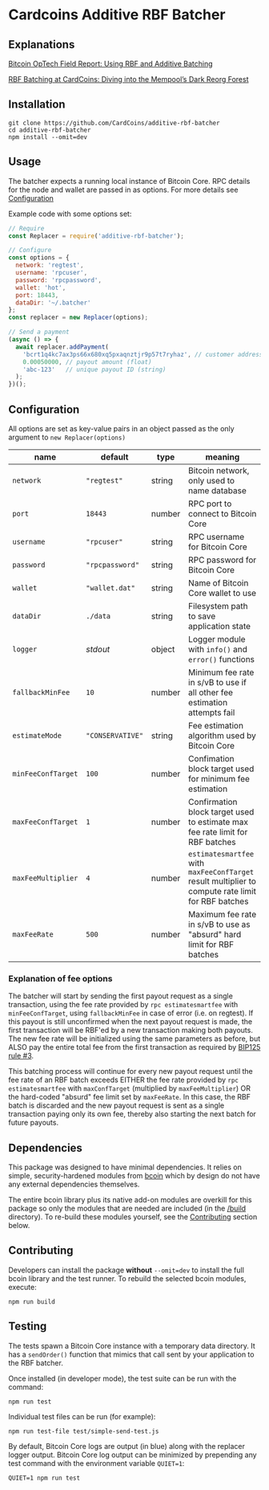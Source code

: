# Cardcoins Additive RBF Batcher


## Explanations

[Bitcoin OpTech Field Report: Using RBF and Additive Batching](https://bitcoinops.org/en/cardcoins-rbf-batching/)

[RBF Batching at CardCoins: Diving into the Mempool’s Dark Reorg Forest](https://blog.cardcoins.co/rbf-batching-at-cardcoins-diving-into-the-mempool-s-dark-reorg-forest)


## Installation

```
git clone https://github.com/CardCoins/additive-rbf-batcher
cd additive-rbf-batcher
npm install --omit=dev
```

## Usage

The batcher expects a running local instance of Bitcoin Core. RPC details for
the node and wallet are passed in as options.
For more details see [Configuration](#configuration)

Example code with some options set:

```js
// Require
const Replacer = require('additive-rbf-batcher');

// Configure
const options = {
  network: 'regtest',
  username: 'rpcuser',
  password: 'rpcpassword',
  wallet: 'hot',
  port: 18443,
  dataDir: '~/.batcher'
};
const replacer = new Replacer(options);

// Send a payment
(async () => {
  await replacer.addPayment(
    'bcrt1q4kc7ax3ps66x680xq5pxaqnztjr9p57t7ryhaz', // customer address (string)
    0.00050000, // payout amount (float)
    'abc-123'   // unique payout ID (string)
  );
})();
```

## Configuration

All options are set as key-value pairs in an object passed as the only
argument to `new Replacer(options)`

| name | default | type | meaning |
|-|-|-|-|
| `network` | `"regtest"` | string | Bitcoin network, only used to name database |
| `port` | `18443` | number | RPC port to connect to Bitcoin Core |
| `username` | `"rpcuser"` | string | RPC username for Bitcoin Core |
| `password` | `"rpcpassword"` | string | RPC password for Bitcoin Core |
| `wallet` | `"wallet.dat"` | string | Name of Bitcoin Core wallet to use |
| `dataDir` | `./data` | string | Filesystem path to save application state |
| `logger` | *stdout* | object | Logger module with `info()` and `error()` functions |
| `fallbackMinFee` | `10` | number | Minimum fee rate in s/vB to use if all other fee estimation attempts fail |
| `estimateMode` | `"CONSERVATIVE"` | string | Fee estimation algorithm used by Bitcoin Core |
| `minFeeConfTarget` | `100` | number | Confimation block target used for minimum fee estimation |
| `maxFeeConfTarget` | `1` | number | Confirmation block target used to estimate max fee rate limit for RBF batches |
| `maxFeeMultiplier` | `4` | number | `estimatesmartfee` with `maxFeeConfTarget` result multiplier to compute rate limit for RBF batches |
| `maxFeeRate` | `500` | number | Maximum fee rate in s/vB to use as "absurd" hard limit for RBF batches |

### Explanation of fee options

The batcher will start by sending the first payout request as a single transaction,
using the fee rate provided by `rpc estimatesmartfee` with `minFeeConfTarget`, using
`fallbackMinFee` in case of error (i.e. on regtest). If this payout is still
unconfirmed when the next payout request is made, the first transaction will be
RBF'ed by a new transaction making both payouts. The new fee rate will be initialized
using the same parameters as before, but ALSO pay the entire total fee from the first
transaction as required by
[BIP125 rule #3](https://github.com/bitcoin/bips/blob/master/bip-0125.mediawiki#implementation-details).

This batching process will continue for every new payout request until the fee rate
of an RBF batch exceeds EITHER the fee rate provided by `rpc estimatesmartfee` with
`maxConfTarget` (multiplied by `maxFeeMultiplier`) OR the hard-coded "absurd" fee
limit set by `maxFeeRate`. In this case, the RBF batch is discarded and the new payout
request is sent as a single transaction paying only its own fee, thereby also starting
the next batch for future payouts.

## Dependencies

This package was designed to have minimal dependencies. It relies on simple,
security-hardened modules from [bcoin](https://github.com/bcoin-org/bcoin)
which by design do not have any external dependencies themselves.

The entire bcoin library plus its native add-on modules are overkill for this
package so only the modules that are needed are included
(in the [/build](/build) directory). To re-build these modules yourself,
see the [Contributing](#contributing) section below.

## Contributing

Developers can install the package **without** `--omit=dev` to install the full
bcoin library and the test runner. To rebuild the selected bcoin modules, execute:

```
npm run build
```

## Testing

The tests spawn a Bitcoin Core instance with a temporary data directory. It has
a `sendOrder()` function that mimics that call sent by your application
to the RBF batcher.

Once installed (in developer mode), the test suite can be run with the command:

```
npm run test
```

Individual test files can be run (for example):

```
npm run test-file test/simple-send-test.js
```

By default, Bitcoin Core logs are output (in blue) along with the replacer
logger output. Bitcoin Core log output can be minimized by prepending any test
command with the environment variable `QUIET=1`:

```
QUIET=1 npm run test
```
